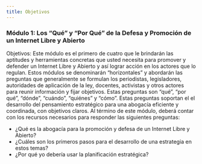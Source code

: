 ```yaml
---
title: Objetivos
---
```


### Módulo 1: Los “Qué” y “Por Qué” de la Defesa y Promoción de un Internet Libre y Abierto

Objetivos: Este módulo es el primero de cuatro que le brindarán las aptitudes y herramientas concretas que usted necesita para promover y defender un Internet Libre y Abierto y así lograr  acción en los actores que lo regulan. Estos módulos se denominarán “horizontales” y abordarán las preguntas que generalmente se formulan los periodistas, legisladores, autoridades de aplicación de la ley, docentes, activistas y otros actores para reunir información y fijar objetivos. Estas preguntas son “qué”, “por qué”, “dónde”, “cuándo”, “quiénes” y “cómo”. Estas preguntas soportan el el desarrollo del pensamiento estratégico para una abogacía eficiente y coordinada, con objetivos claros.  Al término de este módulo, deberá contar con los recursos necesarios para responder las siguientes preguntas:
<ul><li>¿Qué es la abogacía para la promoción y defesa de  un Internet Libre y Abierto?
<li>¿Cuáles son los primeros pasos para el desarrollo de una estrategia en estos temas?
<li>¿Por qué yo debería usar la planificación estratégica?
</ul>
